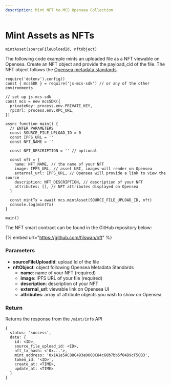 ```yaml
---
description: Mint NFT to MCS Opensea Collection
---
```


# Mint Assets as NFTs

`mintAsset(sourceFileUploadId, nftObject)`

The following code example mints an uploaded file as a NFT viewable on Opensea. Create an NFT object and provide the payload\_cid of the file. The NFT object follows the [Opensea metadata standards](https://docs.opensea.io/docs/metadata-standards).&#x20;

```
require('dotenv').config()
const { mcsSDK } = require('js-mcs-sdk') // or any of the other environments

// set up js-mcs-sdk
const mcs = new mcsSDK({
  privateKey: process.env.PRIVATE_KEY,
  rpcUrl: process.env.RPC_URL,
})

async function main() {
  // ENTER PARAMETERS
  const SOURCE_FILE_UPLOAD_ID = 0
  const IPFS_URL = ''
  const NFT_NAME = ''

  const NFT_DESCRIPTION = '' // optional

  const nft = {
    name: NFT_NAME, // the name of your NFT
    image: IPFS_URL, // asset URI, images will render on Opensea
    external_url: IPFS_URL, // Opensea will provide a link to view the source
    description: NFT_DESCRIPTION, // description of your NFT
    attributes: [], // NFT attributes displayed on Opensea
  }

  const mintTx = await mcs.mintAsset(SOURCE_FILE_UPLOAD_ID, nft)
  console.log(mintTx)
}

main()
```

The NFT smart contract can be found in the GitHub repository below:

{% embed url="https://github.com/filswan/nft" %}

### Parameters

* **sourceFileUploadId**: upload Id of the file
* **nftObject**: object following Opensea Metadata Standards
  * **name**: name of your NFT (required)
  * **image**: IPFS URL of your file (required)
  * **description**: description of your NFT
  * **external\_url**: viewable link on Opensea UI
  * **attributes**: array of attribute objects you wish to show on Opensea

### Return

Returns the response from the `/mint/info` API

```
{
  status: 'success',
  data: {
    id: <ID>,
    source_file_upload_id: <ID>,
    nft_tx_hash: <'0x...'>,
    mint_address: '0x1A1e5AC88C493e0608C84c60b7bb5f04D9cF50B3',
    token_id: '<ID>',
    create_at: <TIME>,
    update_at: <TIME>
  }
}
```
